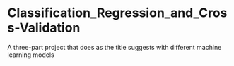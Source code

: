 # Classification_Regression_and_Cross-Validation
A three-part project that does as the title suggests with different machine learning models
